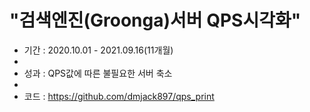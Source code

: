 # "검색엔진(Groonga)서버 QPS시각화"
+ 기간 : 2020.10.01 - 2021.09.16(11개월)
+ 
+ 성과 : QPS값에 따른 불필요한 서버 축소
+ 
+ 코드 : https://github.com/dmjack897/qps_print
